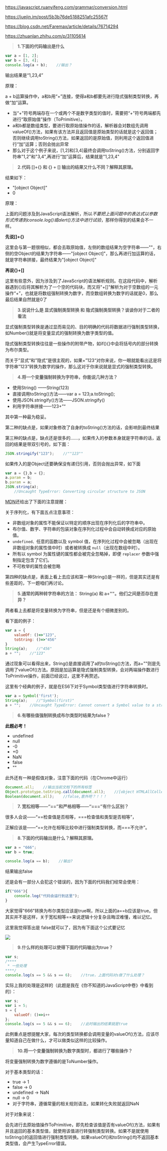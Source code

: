 https://javascript.ruanyifeng.com/grammar/conversion.html

https://juejin.im/post/5b3b76de5188251afc25567f

https://blog.csdn.net/Faremax/article/details/76714294

https://zhuanlan.zhihu.com/p/31105614

> **1.下面的代码输出是什么**

```js
var a = [1, 2];
var b = [3, 4];
console.log(a + b);    //输出？
```

输出结果是“1,23,4”

原理：

a + b运算操作中，a和b用“+”连接，使得a和b都要先进行隐式强制类型转换，再做“加”运算。

- 当“+”符号两端存在一个或两个不是数字类型的值时，需要把“+”符号两端都先进行“取原始值”操作（ToPrimitive）。
- a和b都是数组类型，要进行取原始值操作的话，解析器会对数组先调用valueOf()方法，如果有该方法并且返回值是原始类型的话就是这个返回值；否则继续调用toString()方法，如果返回的是原始值，则利用这个返回值进行“加”运算；否则会抛出异常
- 那么对于这个例子来说，[1,2]和[3,4]最终会调用toString()方法，分别返回字符串"1,2"和"3,4",再进行“加”运算后，结果就是"1,23,4"

> **2.代码 []+{} 和 {} + [] 输出的结果又什么不同？解释其原理。**

结果如下：

- "[object Object]"
- 0

原理：

上面的问题涉及到JavaScript语法解析，所以*不要把上面问题中的表达式以参数形式传递到console.log()或alert()方法中进行试验*，那样你得到的结果会不一样。

**先说[]+{}**

这里会与第一题很相似，都会去取原始值，左侧的数组结果为空字符串——""，右侧的空Object的结果为字符串——"[object Object]"，那么再进行加运算的话，就是字符串拼接，最终结果为"[object Object]"

**再说{}+[]**

这里有些意外，因为涉及到了JavaScript的语法解析规则。在这段代码中，解析器遇到{}后将其解析为了一个空的代码块，而又将"+[]"解析为对于空数组的一元操作“+”，也就是将数组强制转换为数字，而空数组转换为数字的话就是0，那么最后结果自然就是0了

> **3.说说什么是 显式强制类型转换 和 隐式强制类型转换？谈谈你对于二者的看法**

显式强制类型转换是通过显而易见的、目的明确的代码将数据进行强制类型转换，如Number()就是将变量显式的强制转换为数字类型的值。

隐式强制类型转换往往是一些操作的附带产物，如if(){}中会将括号内的部分转换为布尔类型。

而关于”显式“和”隐式“是很主观的，如果+”123“对你来说，你一眼就能看出这是将字符串”123“转换为数字的操作，那么这对于你来说就是显式的强制类型转换。

> **4.将一个变量强制转换为字符串，你能说几种方法？**

- 使用String() ——String(123)
- 直接调用toString()方法——var a = 123;a.toString();
- 使用JSON.stringify()方法——JSON.stringify()
- 利用字符串拼接——123+”“

其中第一种最为稳妥。

第二种的缺点是，如果对象修改了自身的toString()方法的话，会影响到最终结果

第三种的缺点是，缺点还是很多的……，如果传入的参数本身就是字符串的话，返回的结果是带双引号的，如下面：

```js
JSON.stringify("123");    //""123""
```

如果传入的是Object还要确保没有递归引用，否则会抛出异常，如下面

```js
var a = {},b = {};
a.param = b;
b.param = a;
JSON.string(a);
    //Uncaught TypeError: Converting circular structure to JSON
```

[MDN](https://link.zhihu.com/?target=https%3A//developer.mozilla.org/zh-CN/docs/Web/JavaScript/Reference/Global_Objects/JSON/stringify)还给出了下面的注意提醒：

关于序列化，有下面五点注意事项：

- 非数组对象的属性不能保证以特定的顺序出现在序列化后的字符串中。
- 布尔值、数字、字符串的包装对象在序列化过程中会自动转换成对应的原始值。
- `undefined、`任意的函数以及 symbol 值，在序列化过程中会被忽略（出现在非数组对象的属性值中时）或者被转换成 `null`（出现在数组中时）。
- 所有以 symbol 为属性键的属性都会被完全忽略掉，即便 `replacer` 参数中强制指定包含了它们。
- 不可枚举的属性会被忽略

第四种的缺点是，表面上看上去应该和第一种String()是一样的，但是其实还是有些差距的，下一题咱们再讨论。

> **5.通常的两种转字符串的方法： String(a) 和 a+""。他们之间是否存在差异？**

两者看上去都是将变量转换为字符串，但是还是有个细微差别的。

看下面的例子：

```js
var a = {
	valueOf: ()=>"123",
	toString: ()=>"456"
}
String(a);    //"456"
a + "";    //"123"
```

通过现象可以看得出来，String()是直接调用了a的toString()方法，而a+""则是先调用了valueOf()方法。原因是加运算是隐式强制类型转换，会对两端操作数进行ToPrimitive操作，前面已经说过，这里不再赘述。

这里有个经典的例子，就是在ES6下对于Symbol类型值进行字符串转换时。

```js
var a = Symbol('first');
String(a);    //"Symbol(first)"
a + "";    //Uncaught TypeError: Cannot convert a Symbol value to a string
```

> **6.有哪些值强制转换成布尔类型时结果为false？**

**此题必考！**

- undefined
- null
- -0
- +0
- NaN
- false
- ""

此外还有一种是假值对象，注意下面的代码（在Chrome中运行）

```js
document.all;    //输出当前文档下的所有标签
Object.prototype.toString.call(document.all);    //[object HTMLAllCollection]
Boolean(document.all);    //false,意外吧？！！！
```

> **7. 宽松相等——“==”和严格相等——“===”有什么区别？**

很多人会说——“==检查值是否相等，===检查值和类型是否相等”，

正解应该是——“==允许在相等比较中进行强制类型转换，而===不允许”。

> **8.下面的代码输出是什么？解释其原理。**

```js
var a = "666";
var b = true;

console.log(a == b);    //输出?
```

结果输出false

还是会有一部分人会犯这个错误的，因为下面的代码我们经常会使用：

```js
if("666"){
    console.log("代码会运行到这里");
}
```

大家觉得"666"转换为布尔类型应该是true啊，所以上面的a==b应该是true。但其实并不是这样，关于宽松相等==来说逻辑十分复杂且晦涩难懂，难以记忆。

这里我觉得答出是 false就可以了，因为有下面这个公式要记忆

![](/media/nvnvyezi/linux_software/linux-web/web-note/v2-965475269c7d2316048bd0af38cafe4e_hd.jpg)

> **9.什么样的处理可以使得下面的代码输出为true？**

```js
var s;
/****
 * 一些处理
****/
console.log(s == 5 && s == 6);    //true，上面代码对s做了什么处理？
```

实际上我的处理是这样的（此题是我在《你不知道的JavaScript中卷》中看到的）：

```js
var s;
var i = 5;
s = {
	valueOf: ()=>i++
};
console.log(s == 5 && s == 6);    //此时输出的结果就是true
```

此例重点是想提醒大家，每次的类型转换都会调用变量的valueOf()方法，应该尽量知道自己在做什么，才可以做类似这样的比较操作。

> **10.将一个变量强制转换为数字类型时，都进行了哪些操作？**

将变量强制转换为数字遵循的是ToNumber操作。

对于基本类型的话：

- true → 1
- false → 0
- undefined → NaN
- null → 0
- 对于字符串，遵循常量的相关规则语法，如果转化失败就返回NaN

对于对象来说：

会先进行去原始值操作ToPrimitive，即先检查该值是否有valueOf()方法，如果有并且返回的基本类型值，就使用该值进行转强制类型转换。如果不是就使用toString()的返回值进行强制类型转换。如果valueOf()和toString()均不返回基本类型值，会产生TypeError错误。